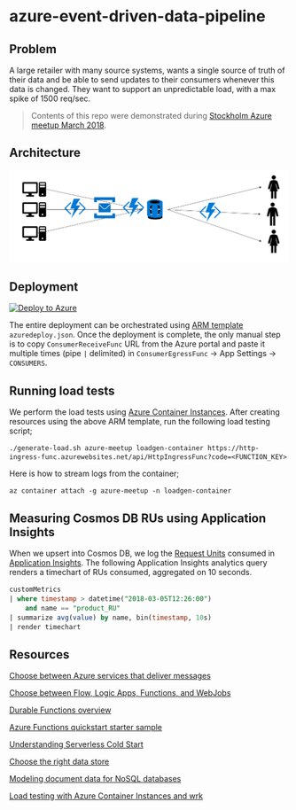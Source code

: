 # azure-event-driven-data-pipeline

## Problem
A large retailer with many source systems, wants a single source of truth of their data and be able to send updates to their consumers whenever this data is changed. They want to support an unpredictable load, with a max spike of 1500 req/sec.

>Contents of this repo were demonstrated during [Stockholm Azure meetup March 2018](https://www.meetup.com/Stockholm-Azure-Meetup/events/247951748/).

## Architecture
<div style=""><img src="docs/images/architecture.png"/></center></div>

## Deployment
[![Deploy to Azure](http://azuredeploy.net/deploybutton.png)](https://azuredeploy.net/)

The entire deployment can be orchestrated using [ARM template](https://docs.microsoft.com/en-us/azure/azure-resource-manager/resource-manager-create-first-template) `azuredeploy.json`.
Once the deployment is complete, the only manual step is to copy `ConsumerReceiveFunc` URL from the Azure portal and paste it multiple times (pipe `|` delimited) in `ConsumerEgressFunc` -> App Settings -> `CONSUMERS`.

## Running load tests
We perform the load tests using [Azure Container Instances](https://docs.microsoft.com/en-us/azure/container-instances/container-instances-overview). After creating resources using the above ARM template, run the following load testing script;
```
./generate-load.sh azure-meetup loadgen-container https://http-ingress-func.azurewebsites.net/api/HttpIngressFunc?code=<FUNCTION_KEY>
```

Here is how to stream logs from the container;
```
az container attach -g azure-meetup -n loadgen-container
```

## Measuring Cosmos DB RUs using Application Insights
When we upsert into Cosmos DB, we log the [Request Units](https://docs.microsoft.com/en-us/azure/cosmos-db/request-units) consumed in [Application Insights](https://docs.microsoft.com/en-us/azure/application-insights/app-insights-overview). The following Application Insights analytics query renders a timechart of RUs consumed, aggregated on 10 seconds.
```sql
customMetrics
| where timestamp > datetime("2018-03-05T12:26:00")
    and name == "product_RU"
| summarize avg(value) by name, bin(timestamp, 10s)
| render timechart
```

## Resources
[Choose between Azure services that deliver messages](https://docs.microsoft.com/en-us/azure/event-grid/compare-messaging-services)

[Choose between Flow, Logic Apps, Functions, and WebJobs](https://docs.microsoft.com/en-us/azure/azure-functions/functions-compare-logic-apps-ms-flow-webjobs)

[Durable Functions overview](https://docs.microsoft.com/en-us/azure/azure-functions/durable-functions-overview)

[Azure Functions quickstart starter sample](https://github.com/Azure-Samples/functions-quickstart)

[Understanding Serverless Cold Start](https://blogs.msdn.microsoft.com/appserviceteam/2018/02/07/understanding-serverless-cold-start/)

[Choose the right data store](https://docs.microsoft.com/en-us/azure/architecture/guide/technology-choices/data-store-overview)

[Modeling document data for NoSQL databases](https://docs.microsoft.com/en-us/azure/cosmos-db/modeling-data)

[Load testing with Azure Container Instances and wrk](https://blog.vjrantal.net/2017/08/10/load-testing-with-azure-container-instances-and-wrk/)
